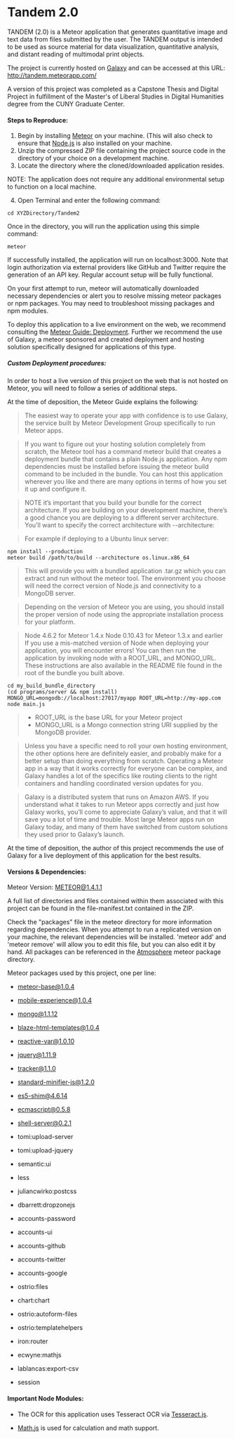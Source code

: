 # Tandem 2.0

TANDEM (2.0) is a Meteor application that generates quantitative image and text data from files submitted by the user. The TANDEM output is intended to be used as source material for data visualization, quantitative analysis, and distant reading of multimodal print objects.

The project is currently hosted on [Galaxy](https://galaxy.meteor.com/) and can be accessed at this URL:
http://tandem.meteorapp.com/

A version of this project was completed as a Capstone Thesis and Digital Project in fulfillment of the Master's of Liberal Studies in Digital Humanities degree from the CUNY Graduate Center.

#### Steps to Reproduce:

1. Begin by installing [Meteor](https://www.meteor.com/) on your machine. (This will also check to ensure that [Node.js](https://nodejs.org/en/) is also installed on your machine.
2. Unzip the compressed ZIP file containing the project source code in the directory of your choice on a development machine.
3. Locate the directory where the cloned/downloaded application resides. 

NOTE: The application does not require any additional environmental setup to function on a local machine.

4. Open Terminal and enter the following command:

```
cd XYZDirectory/Tandem2
```

Once in the directory, you will run the application using this simple command:

```
meteor
```

If successfully installed, the application will run on localhost:3000. Note that login authorization via external providers like GitHub and Twitter require the generation of an API key. Regular account setup will be fully functional.

On your first attempt to run, meteor will automatically downloaded necessary dependencies or alert you to resolve missing meteor packages or npm packages. You may need to troubleshoot missing packages and npm modules.

To deploy this application to a live environment on the web, we recommend consulting the [Meteor Guide: Deployment](https://guide.meteor.com/deployment.html). Further we recommend the use of Galaxy, a meteor sponsored and created deployment and hosting solution specifically designed for applications of this type.

##### Custom Deployment procedures:

In order to host a live version of this project on the web that is not hosted on Meteor, you will need to follow a series of additional steps.

At the time of deposition, the Meteor Guide explains the following:
> The easiest way to operate your app with confidence is to use Galaxy, the service built by Meteor Development Group specifically to run Meteor apps.

>If you want to figure out your hosting solution completely from scratch, the Meteor tool has a command meteor build that creates a deployment bundle that contains a plain Node.js application. Any npm dependencies must be installed before issuing the meteor build command to be included in the bundle. You can host this application wherever you like and there are many options in terms of how you set it up and configure it.

>NOTE it’s important that you build your bundle for the correct architecture. If you are building on your development machine, there’s a good chance you are deploying to a different server architecture. You’ll want to specify the correct architecture with --architecture:

> For example if deploying to a Ubuntu linux server:
```
npm install --production
meteor build /path/to/build --architecture os.linux.x86_64
```
>This will provide you with a bundled application .tar.gz which you can extract and run without the meteor tool. The environment you choose will need the correct version of Node.js and connectivity to a MongoDB server.

>Depending on the version of Meteor you are using, you should install the proper version of node using the appropriate installation process for your platform.

>Node 4.6.2 for Meteor 1.4.x
Node 0.10.43 for Meteor 1.3.x and earlier
If you use a mis-matched version of Node when deploying your application, you will encounter errors!
You can then run the application by invoking node with a ROOT_URL, and MONGO_URL. These instructions are also available in the README file found in the root of the bundle you built above.

```
cd my_build_bundle_directory
(cd programs/server && npm install)
MONGO_URL=mongodb://localhost:27017/myapp ROOT_URL=http://my-app.com node main.js
```

> * ROOT_URL is the base URL for your Meteor project
> * MONGO_URL is a Mongo connection string URI supplied by the MongoDB provider.


> Unless you have a specific need to roll your own hosting environment, the other options here are definitely easier, and probably make for a better setup than doing everything from scratch. Operating a Meteor app in a way that it works correctly for everyone can be complex, and Galaxy handles a lot of the specifics like routing clients to the right containers and handling coordinated version updates for you.

> Galaxy is a distributed system that runs on Amazon AWS. If you understand what it takes to run Meteor apps correctly and just how Galaxy works, you’ll come to appreciate Galaxy’s value, and that it will save you a lot of time and trouble. Most large Meteor apps run on Galaxy today, and many of them have switched from custom solutions they used prior to Galaxy’s launch.

At the time of deposition, the author of this project recommends the use of Galaxy for a live deployment of this application for the best results.

#### Versions & Dependencies:

Meteor Version: METEOR@1.4.1.1

A full list of directories and files contained within them associated with this project can be found in the file-manifest.txt contained in the ZIP.

Check the "packages" file in the meteor directory for more information regarding dependencies. When you attempt to run a replicated version on your machine, the relevant dependencies will be installed. 'meteor add' and 'meteor remove' will allow you to edit this file, but you can also edit it by hand. All packages can be referenced in the [Atmosphere](https://atmospherejs.com) meteor package directory.

Meteor packages used by this project, one per line:

+ meteor-base@1.0.4

+ mobile-experience@1.0.4

+ mongo@1.1.12 

+ blaze-html-templates@1.0.4

+ reactive-var@1.0.10

+ jquery@1.11.9

+ tracker@1.1.0

+ standard-minifier-js@1.2.0

+ es5-shim@4.6.14

+ ecmascript@0.5.8

+ shell-server@0.2.1

+ tomi:upload-server

+ tomi:upload-jquery

+ semantic:ui

+ less

+ juliancwirko:postcss

+ dbarrett:dropzonejs

+ accounts-password

+ accounts-ui

+ accounts-github

+ accounts-twitter

+ accounts-google

+ ostrio:files

+ chart:chart

+ ostrio:autoform-files

+ ostrio:templatehelpers

+ iron:router

+ ecwyne:mathjs

+ lablancas:export-csv

+ session


#### Important Node Modules:

+ The OCR for this application uses Tesseract OCR via [Tesseract.js](http://tesseract.projectnaptha.com/).



+ [Math.js](www.mathjs.org) is used for calculation and math support.


